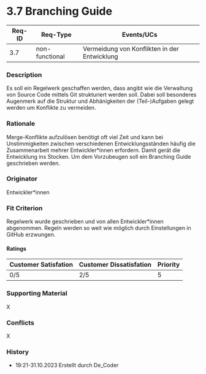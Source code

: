 # 3.7 Branching Guide

| Req-ID | Req-Type       | Events/UCs                                   |
| ------ | -------------- | -------------------------------------------- |
| 3.7    | non-functional | Vermeidung von Konflikten in der Entwicklung |

### Description

Es soll ein Regelwerk geschaffen werden, dass angibt wie die Verwaltung von Source Code mittels Git strukturiert werden soll. Dabei soll besonderes Augenmerk auf die Struktur und Abhänigkeiten der (Teil-)Aufgaben gelegt werden um Konflikte zu vermeiden.

### Rationale

Merge-Konflikte aufzulösen benötigt oft viel Zeit und kann bei Unstimmigkeiten zwischen verschiedenen Entwicklungsständen häufig die Zusammenarbeit mehrer Entwickler*innen erfordern. Damit gerät die Entwicklung ins Stocken. Um dem Vorzubeugen soll ein Branching Guide geschrieben werden.

### Originator

Entwickler*innen

### Fit Criterion

Regelwerk wurde geschrieben und von allen Entwickler*innen abgenommen. Regeln werden so weit wie möglich durch Einstellungen in GitHub erzwungen.

#### Ratings

| Customer Satisfation | Customer Dissatisfation | Priority |
| -------------------- | ----------------------- | -------- |
| 0/5                  | 2/5                     | 5        |

### Supporting Material

X

### Conflicts

X

### History

- 19:21-31.10.2023 Erstellt durch De_Coder
